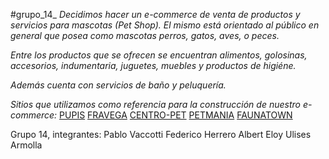 #grupo_14_
*Decidimos hacer un e-commerce de venta de productos y servicios para mascotas (Pet Shop).*
*El mismo está orientado al público en general que posea como mascotas perros, gatos, aves, o peces.*

*Entre los productos que se ofrecen se encuentran alimentos, golosinas, accesorios, indumentaria,*
*juguetes, muebles y productos de higiéne.*

*Además cuenta con servicios de baño y peluquería.*

*Sitios que utilizamos como referencia para la construcción de nuestro e-commerce:*
[PUPIS](https://www.puppis.com.ar)
[FRAVEGA](https://www.fravega.com)
[CENTRO-PET](https://centropet.com)
[PETMANIA](https://www.petmania.com.ar)
[FAUNATOWN](https://faunatown.com.ar)

Grupo 14, integrantes:
Pablo Vaccotti
Federico Herrero
Albert Eloy
Ulises Armolla
